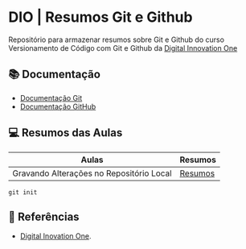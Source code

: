# DIO | Resumos Git e Github

Repositório para armazenar resumos sobre Git e Github do curso Versionamento de Código com Git e Github da [Digital Innovation One](https://www.dio.me/en)

## 📚 Documentação
- [Documentação Git](https://git-scm.com/doc)
- [Documentação GitHub](https://git-scm.com/doc)

## 💻 Resumos das Aulas

| Aulas | Resumos |
|------|----------|
| Gravando Alterações no Repositório Local | [Resumos]() |

```
git init 

```

## 🏸 Referências
- [Digital Inovation One]().